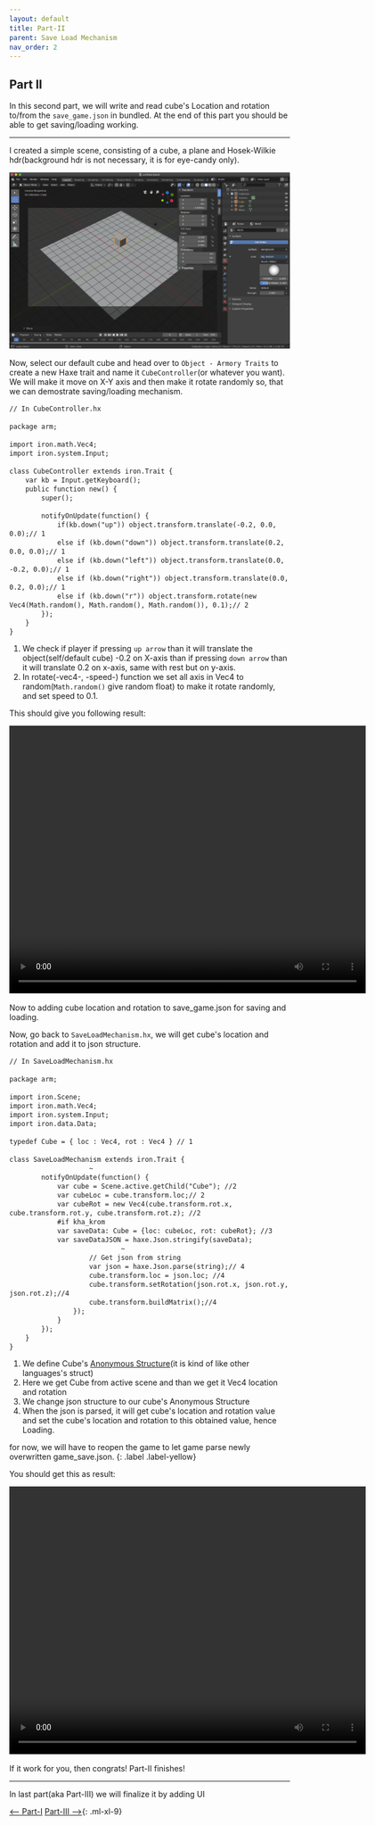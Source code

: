 ```yaml
---
layout: default
title: Part-II
parent: Save Load Mechanism
nav_order: 2
---
```


## Part II

In this second part, we will write and read cube's Location and rotation to/from the `save_game.json` in bundled. At the end of this part you should be able to get saving/loading working.

---

I created a simple scene, consisting of a cube, a plane and Hosek-Wilkie hdr(background hdr is not necessary, it is for eye-candy only).

![scene](/../Assets/save_load_7.png)

Now, select our default cube and head over to `Object - Armory Traits` to create a new Haxe trait and name it `CubeController`(or whatever you want). We will make it move on X-Y axis and then make it rotate randomly so, that we can demostrate saving/loading mechanism.

```
// In CubeController.hx

package arm;

import iron.math.Vec4;
import iron.system.Input;

class CubeController extends iron.Trait {
	var kb = Input.getKeyboard();
	public function new() {
		super();

		notifyOnUpdate(function() {
			if(kb.down("up")) object.transform.translate(-0.2, 0.0, 0.0);// 1
			else if (kb.down("down")) object.transform.translate(0.2, 0.0, 0.0);// 1
			else if (kb.down("left")) object.transform.translate(0.0, -0.2, 0.0);// 1
			else if (kb.down("right")) object.transform.translate(0.0, 0.2, 0.0);// 1
			else if (kb.down("r")) object.transform.rotate(new Vec4(Math.random(), Math.random(), Math.random()), 0.1);// 2
		});
	}
}
```
1. We check if player if pressing `up arrow` than it will translate the object(self/default cube) -0.2 on X-axis than if pressing `down arrow` than it will translate 0.2 on x-axis, same with rest but on y-axis.
2. In rotate(-vec4-, -speed-) function we set all axis in Vec4 to random(`Math.random()` give random float) to make it rotate randomly, and set speed to 0.1.

This should give you following result:

<video width="640" height="480" controls>
  <source src="/../Assets/save_load_8.mp4" type="video/mp4">
</video>

Now to adding cube location and rotation to save_game.json for saving and loading.

Now, go back to `SaveLoadMechanism.hx`, we will get cube's location and rotation and add it to json structure.

```
// In SaveLoadMechanism.hx

package arm;

import iron.Scene;
import iron.math.Vec4;
import iron.system.Input;
import iron.data.Data;

typedef Cube = { loc : Vec4, rot : Vec4 } // 1

class SaveLoadMechanism extends iron.Trait {
                    ~
		notifyOnUpdate(function() {
			var cube = Scene.active.getChild("Cube"); //2
			var cubeLoc = cube.transform.loc;// 2
			var cubeRot = new Vec4(cube.transform.rot.x, cube.transform.rot.y, cube.transform.rot.z); //2
			#if kha_krom
			var saveData: Cube = {loc: cubeLoc, rot: cubeRot}; //3
			var saveDataJSON = haxe.Json.stringify(saveData);
                            ~
					// Get json from string
					var json = haxe.Json.parse(string);// 4
					cube.transform.loc = json.loc; //4
					cube.transform.setRotation(json.rot.x, json.rot.y, json.rot.z);//4
					cube.transform.buildMatrix();//4
				});
			}
		});
	}
}

```

1. We define Cube's [Anonymous Structure](https://haxe.org/manual/types-anonymous-structure.html)(it is kind of like other languages's struct)
2. Here we get Cube from active scene and than we get it Vec4 location and rotation
3. We change json structure to our cube's Anonymous Structure
4. When the json is parsed, it will get cube's location and rotation value and set the cube's location and rotation to this obtained value, hence Loading.

for now, we will have to reopen the game to let game parse newly overwritten game_save.json.
{: .label .label-yellow}

You should get this as result:

<video width="640" height="480" controls>
  <source src="/../Assets/save_load_9.mp4" type="video/mp4">
</video>

If it work for you, then congrats! Part-II finishes!

---
In last part(aka Part-III) we will finalize it by adding UI

[<-- Part-I](Save_Load_1.md)
[Part-III -->](Save_Load_3.md){: .ml-xl-9}